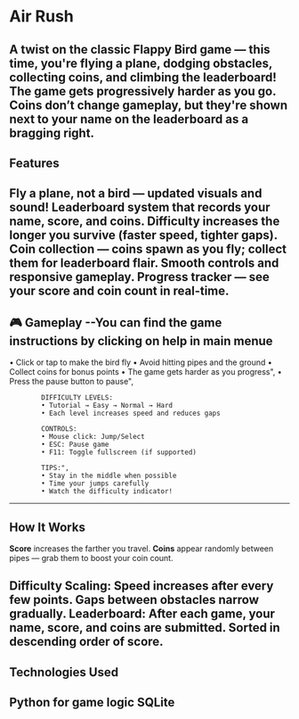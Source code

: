 # Air Rush
A twist on the classic Flappy Bird game — this time, you're flying a **plane**, dodging obstacles, collecting coins, and climbing the **leaderboard**! The game gets progressively harder as you go. Coins don’t change gameplay, but they're shown next to your name on the leaderboard as a bragging right.
---

##  Features
**Fly a plane**, not a bird — updated visuals and sound!
**Leaderboard system** that records your name, score, and coins.
**Difficulty increases** the longer you survive (faster speed, tighter gaps).
**Coin collection** — coins spawn as you fly; collect them for leaderboard flair.
**Smooth controls** and responsive gameplay.
**Progress tracker** — see your score and coin count in real-time.
---
## :video_game: Gameplay --You can find the game instructions by clicking on help in main menue
• Click or tap to make the bird fly
            • Avoid hitting pipes and the ground
            • Collect coins for bonus points
            • The game gets harder as you progress",
            • Press the pause button to pause",
            
            DIFFICULTY LEVELS:
            • Tutorial → Easy → Normal → Hard
            • Each level increases speed and reduces gaps
          
            CONTROLS:
            • Mouse click: Jump/Select
            • ESC: Pause game
            • F11: Toggle fullscreen (if supported)
           
            TIPS:",
            • Stay in the middle when possible
            • Time your jumps carefully
            • Watch the difficulty indicator!
---
##  How It Works
**Score** increases the farther you travel.
**Coins** appear randomly between pipes — grab them to boost your coin count.

**Difficulty Scaling**:
Speed increases after every few points.
Gaps between obstacles narrow gradually.
**Leaderboard**:
After each game, your name, score, and coins are submitted.
Sorted in descending order of score.
---

##  Technologies Used
Python for game logic
SQLite
---